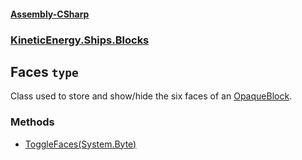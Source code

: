 #### [Assembly-CSharp](./Assembly-CSharp.md 'Assembly-CSharp')
### [KineticEnergy.Ships.Blocks](./Assembly-CSharp.md#KineticEnergy-Ships-Blocks 'KineticEnergy.Ships.Blocks')
## Faces `type`
Class used to store and show/hide the six faces of an [OpaqueBlock](./KineticEnergy-Ships-Blocks-OpaqueBlock.md 'KineticEnergy.Ships.Blocks.OpaqueBlock').
### Methods
- [ToggleFaces(System.Byte)](./KineticEnergy-Ships-Blocks-Faces-ToggleFaces(System-Byte).md 'KineticEnergy.Ships.Blocks.Faces.ToggleFaces(System.Byte)')
